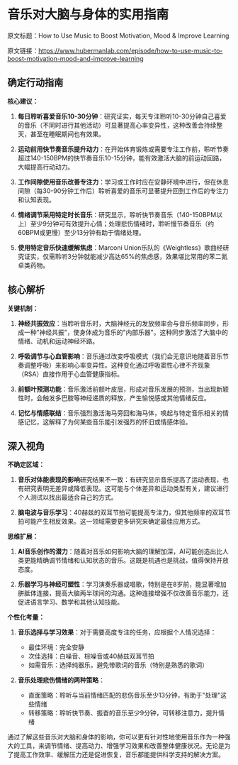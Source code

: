 # 音乐对大脑与身体的实用指南

原文标题：How to Use Music to Boost Motivation, Mood & Improve Learning

原文链接：https://www.hubermanlab.com/episode/how-to-use-music-to-boost-motivation-mood-and-improve-learning

<YouTube videoId="gveDhZW-rUk" />

## 确定行动指南

**核心建议：**

1. **每日聆听喜爱音乐10-30分钟**：研究证实，每天专注聆听10-30分钟自己喜爱的音乐（不同时进行其他活动）可显著提高心率变异性，这种改善会持续整天，甚至在睡眠期间也有效果。

2. **运动前用快节奏音乐提升动力**：在开始体育锻炼或需要专注工作前，聆听节奏超过140-150BPM的快节奏音乐10-15分钟，能有效激活大脑的前运动回路，大幅提高行动动力。

3. **工作间隙使用音乐改善专注力**：学习或工作时应在安静环境中进行，但在休息间隙（每30-90分钟工作后）聆听喜爱的音乐可显著提升回到工作后的专注力和认知表现。

4. **情绪调节采用特定时长音乐**：研究显示，聆听快节奏音乐（140-150BPM以上）至少9分钟可有效提升心情；处理悲伤情绪时，聆听慢节奏音乐（约60BPM或更慢）至少13分钟有助于情绪处理。

5. **使用特定音乐快速缓解焦虑**：Marconi Union乐队的《Weightless》歌曲经研究证实，仅需聆听3分钟就能减少高达65%的焦虑感，效果堪比常用的苯二氮卓类药物。

## 核心解析

**关键机制：**

1. **神经共振效应**：当聆听音乐时，大脑神经元的发放频率会与音乐频率同步，形成一种"神经共振"，使身体成为音乐的"内部乐器"。这种同步激活了大脑中的情绪、动机和运动神经环路。

2. **呼吸调节与心血管影响**：音乐通过改变呼吸模式（我们会无意识地随着音乐节奏调整呼吸）来影响心率变异性。这种变化通过呼吸窦性心律不齐现象（RSA）直接作用于心血管健康指标。

3. **前额叶预测功能**：音乐激活前额叶皮层，形成对音乐发展的预测，当出现新颖性时，会触发多巴胺等神经递质的释放，产生愉悦感或其他情绪反应。

4. **记忆与情感联结**：音乐强烈激活海马旁回和海马体，唤起与特定音乐相关的情感记忆，这解释了为何某些音乐能引发强烈的怀旧或情感体验。

## 深入视角

**不确定区域：**

1. **音乐对体能表现的影响**研究结果不一致：有研究显示音乐提高了运动表现，也有研究表明无差异或降低表现。这可能与个体差异和运动类型有关，建议进行个人测试以找出最适合自己的方式。

2. **脑电波与音乐学习**：40赫兹的双耳节拍可能提高专注力，但其他频率的双耳节拍可能产生相反效果。这一领域需要更多研究来确定最佳应用方式。

**思维扩展：**

1. **AI音乐创作的潜力**：随着对音乐如何影响大脑的理解加深，AI可能创造出比人类更能精确调节情绪和认知状态的音乐。这既是机遇也是挑战，值得保持开放态度。

2. **乐器学习与神经可塑性**：学习演奏乐器或唱歌，特别是在8岁前，能显著增加胼胝体连接，提高大脑两半球间的沟通。这种连接增强不仅改善音乐能力，还促进语言学习、数学和其他认知技能。

**个性化考量：**

1. **音乐选择与学习效果**：对于需要高度专注的任务，应根据个人情况选择：
   - 最佳环境：完全安静
   - 次佳选择：白噪音、棕噪音或40赫兹双耳节拍
   - 如需音乐：选择纯器乐，避免带歌词的音乐（特别是熟悉的歌词）

2. **音乐处理悲伤情绪的两种策略**：
   - 直面策略：聆听与当前情绪匹配的悲伤音乐至少13分钟，有助于"处理"这些情绪
   - 转移策略：聆听快节奏、振奋的音乐至少9分钟，可转移注意力，提升情绪

通过了解这些音乐对大脑和身体的影响，你可以更有针对性地使用音乐作为一种强大的工具，来调节情绪、提高动力、增强学习效果和改善整体健康状况。无论是为了提高工作效率、缓解压力还是促进恢复，音乐都能提供科学支持的解决方案。
